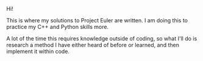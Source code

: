 Hi!

This is where my solutions to Project Euler are written. I am doing this to practice my C++ and Python skills more.

A lot of the time this requires knowledge outside of coding, so what I'll do is research a method I have either heard of before or learned, and then implement it within code.
